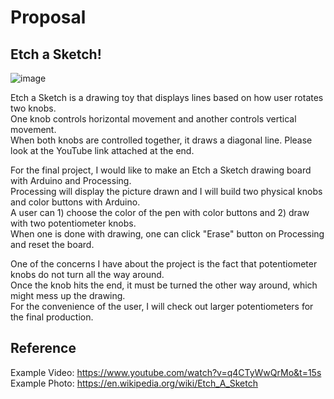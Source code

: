 # Proposal
## Etch a Sketch! 

![image](https://user-images.githubusercontent.com/57341200/143387936-1fd73705-c620-4745-875e-ebbfc57156a3.png)

Etch a Sketch is a drawing toy that displays lines based on how user rotates two knobs.  
One knob controls horizontal movement and another controls vertical movement.  
When both knobs are controlled together, it draws a diagonal line. Please look at the YouTube link attached at the end.  

For the final project, I would like to make an Etch a Sketch drawing board with Arduino and Processing.  
Processing will display the picture drawn and I will build two physical knobs and color buttons with Arduino.  
A user can 1) choose the color of the pen with color buttons and 2) draw with two potentiometer knobs.  
When one is done with drawing, one can click "Erase" button on Processing and reset the board.  

One of the concerns I have about the project is the fact that potentiometer knobs do not turn all the way around.  
Once the knob hits the end, it must be turned the other way around, which might mess up the drawing.  
For the convenience of the user, I will check out larger potentiometers for the final production.  


## Reference
Example Video: https://www.youtube.com/watch?v=q4CTyWwQrMo&t=15s
Example Photo: https://en.wikipedia.org/wiki/Etch_A_Sketch
